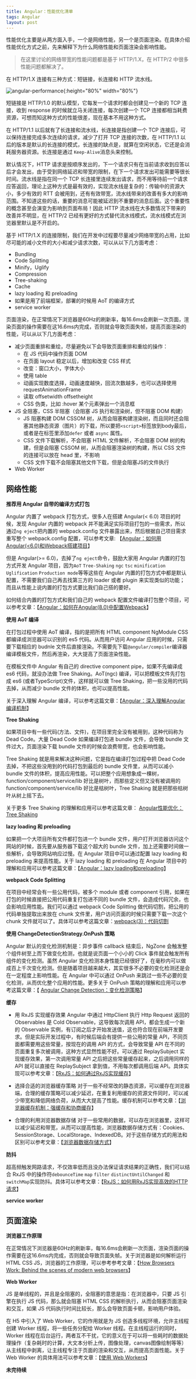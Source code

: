 ```yaml
---
title: Angular：性能优化清单
tags: Angular
layout: post
---
```


性能优化主要是从两方面入手，一个是网络性能，另一个是页面渲染。在具体介绍性能优化方式之前，先来解释下为什么网络性能和页面渲染会影响性能。

<blockquote>
<p>
在这里讨论的网络带宽的性能问题都是基于 HTTP/1.X，在 HTTP/2 中很多性能问题都解决了。
</p>
</blockquote>


在 HTTP/1.X 连接有三种方式：短链接，长连接和 HTTP 流水线。

![angular-performance](/assets/images/posts/angular/angular-performance01.png){:height="80%" width="80%"}

短链接是 HTTP/1.0 的默认模型，它每发一个请求时都会创建见一个新的 TCP 连接，收到 response 的时候就立马关闭连接，每次创建一个 TCP 连接都相当耗费资源，可想而知这种方式的性能很差，现在基本不用这种方式。


在 HTTP/1.1 以后就有了长连接和流水线，长连接是指创建一个 TCP 连接后，可以保持连接完成多次连续的请求，减少了打开 TCP 连接的次数，在 HTTP/1.1 以后的版本是默认的长连接的模式，长连接的缺点是，就算在空闲状态，它还是会消耗服务器资源。长连接是通过 ```Keep-Alive```消息头来控制。


默认情况下，HTTP 请求是按顺序发出的，下一个请求只有在当前请求收到应答以后才会发出，由于受到网络延迟和带宽的限制，在下一个请求发出可能需要等很长时间。流水线是指在同一个 TCP 长连接里连续发出请求，而不用等待前一个请求应答返回，理论上这种方式是最有效的，实现流水线是复杂的：传输中的资源大小，多少有效的 RTT 会被用到，还有有效带宽，流水线带来的改善有多大的影响范围。不知道这些的话，重要的消息可能被延迟到不重要的消息后面。这个重要性的概念甚至会演变为影响到页面布局！因此 HTTP 流水线在大多数情况下带来的改善并不明显，在 HTTP/2 已经有更好的方式替代流水线模式，流水线模式在浏览器里默认是不开启的。

基于 HTTP/1.X 的连接限制，我们在开发中过程要尽量减少网络带宽的占用，比如尽可能的减小文件的大小和减少请求次数，可以从以下几方面考虑：
- Bundling
- Code Splitting
- Minify，Uglify
- Compression
- Tree-shaking 
- Cache
- lazy loading 和 preloading
- 如果是用了前端框架，部署的时候用 AoT 的编译方式
- service worker


页面渲染，在正常情况下浏览器是60Hz的刷新率，每16.6ms会刷新一次页面，渲染页面的操作需要在这16.6ms内完成，否则就会导致页面失帧，提高页面渲染的性能，可以从以下几方面考虑：
- 减少页面重排和重绘，尽量避免以下会导致页面重排和重绘的操作：
   - 在 JS 代码中操作页面 DOM
   - 在页面 layout 稳定以后，增加和改变 CSS 样式
   - 改变：窗口大小，字体大小
   - 使用 table
   - 动画实现数度选择，动画速度越快，回流次数越多，也可以选择使用 requestAnimationFrame
   - 读取 offsetwidth offsetheight
   - CSS 伪类，比如 :hover 某个元素弹出一个消息框
- JS 全阻塞，CSS 半阻塞（会阻塞 JS 执行和渲染树，但不阻塞 DOM 构建）
   - JS 阻塞构建 DOM CSSOM 树，从而会阻塞构建渲染树，而且同时还会阻塞其他静态资源（图片）的下载，所以要把```<script>```标签放到body最后，或者是在标签里添加```defer``` 或者 ```async``` 属性。
   - CSS 文件下载解析，不会阻塞 HTML 文件解析，不会阻塞 DOM 树的构建，但是会阻塞 CSSOM 树，从而会阻塞渲染树的构建，所以 CSS 文件的连接可以放在 head 里，不影响
   - CSS 文件下载不会阻塞其他文件下载，但是会阻塞JS的文件执行
- Web Worker

## 网络性能

**推荐用 Angular 自带的编译方式打包**

Angular 内置了 webpack 打包方式，很多人在搭建 Angular(< 6.0) 项目的时候，发现 Angular 内置的 webpack 并不能满足实际项目打包的一些需求，所以通过```ng eject```把内置的 webpack.config 文件暴露出来，然后根据自己项目需求重写整个 webpack.config 配置，可以参考文章: 【[Angular：如何用Angular(<6.0)和Webpack搭建项目](https://limeii.github.io/2018/09/angular-webpack/)】


但是 Angular(>= 6.0)，去掉了```ng eject```命令，鼓励大家用 Angular 内置的打包方式开发 Angular 项目，因为```AoT``` ```Tree-Shaking``` ```ngc``` ```tsc``` ```minification``` ```Uglification``` ```Production mode```等等这些在 Angular 内置的打包方式中都是默认配置，不需要我们自己再去找第三方的 loader 或者 plugin 来实现类似的功能；而且从性能上说内置的打包方式要比我们自己搭的要好。


如何结合内置的打包方式和我们自己的 webpack 配置文件编译打包整个项目，可以参考文章：【[Angular：如何在Angular(8.0)中配置Webpack](https://limeii.github.io/2019/08/angular-customize-webpack/)】


**使用 AoT 编译**

在打包过程中使用 AoT 编译，指的是把所有 HTML component NgModule CSS 都编译成浏览器可以识别的 es5 代码。从而用户访问 Angular 应用的时候，只需要下载相应的 budnle 文件后直接渲染。不需要先下载```@angular/compiler```编译器编译模板文件，然后再渲染，大大提高了页面渲染性能。


在模板文件中 Angular 有自己的 directive component pipe，如果不先编译成 es6 代码，就没办法做 Tree Shaking。AoT(ngc) 编译，可以把模板文件先打包成 es6 (或者TypeScript)文件，这样就可以做 Tree Shaking，把一些没用的代码去掉，从而减少 bundle 文件的体积，也可以提高性能。


关于深入理解 Angular 编译，可以参考这篇文章：【[Angular：深入理解Angular编译机制](https://limeii.github.io/2019/08/angular-compiler/)】


**Tree Shaking**

如果项目中有一些代码(方法、文件)，在项目里完全没有被用到，这种代码称为 Dead Code。大量 Dead Code 如果编译打包进 bundle 文件，会导致 bundle 文件过大，页面渲染下载 bundle 文件的时候会浪费带宽，也会影响性能。


Tree Shaking 就是用来解决这种问题，它是指在编译打包过程中把 Dead Code 去掉，不把这些没用到的代码打包到最后的 bundle 文件里，从而可以减小 bundle 文件的体积，提高应用性能。可以把整个应用想象成一棵树，function/component/service/lib 好比是树叶，而那些定义但又没有被调用的 function/component/service/lib 好比是枯树叶，Tree Shaking 就是把那些枯树叶从树上摇下去。


关于更多 Tree Shaking 的理解和应用可以参考这篇文章： [Angular性能优化：Tree Shaking](https://limeii.github.io/2019/08/angular-tree-shaking/)


**lazy loading 和 preloading**

如果把一个大项目所有文件都打包进一个 bundle 文件，用户打开浏览器访问这个网站的时候，首先要从服务器下载这个超大的 bundle 文件，加上还需要时间做一些解析，会导致网站响应过慢。在 Angular 项目中可以通过配置 lazy loading 和 preloading 来提高性能。关于 lazy loading 和 preloading 在 Angular 项目中的理解和应用可以参考这篇文章：【[Angular：lazy loading和preloading](https://limeii.github.io/2018/09/angular-lazy-loading/)】


**webpack Code Splitting**

在项目中经常会有一些公用代码，被多个 module 或者 component 引用，如果在打包的时候直接把公用代码重复打包进不同的 bundle 文件，会造成代码冗余，也会影响应用性能。我们可以通过 webpack Code Splitting 做代码切割，把公用的代码单独提取出来放在 chunk 文件里，用户访问页面的时候只需要下载一次这个 chunk 文件就可以了。具体可以参考这篇文章：[webpack(3)：代码切割](https://limeii.github.io/2018/10/webpack-code-splitting/)


**使用 ChangeDetectionStrategy.OnPush 策略**

Angular 默认的变化检测机制是：异步事件 callback 结束后，NgZone 会触发整个组件树至上而下做变化检测，也就是说页面一个小小的 Click 事件就会触发所有组件的变化检测。虽然 Angular 变化检测本身性能已经很好了，在毫秒内可以做成百上千次变化检测。但是随着项目越来越大，其实很多不必要的变化检测还是会在一定程度上影响性能。在 Angular 中可以通过 OnPush 来跳过一些不必要的变化检测，从而优化整个应用的性能。更多关于 OnPush 策略的理解和应用可以参考这篇文章：【 [Angular Change Detection：变化检测策略](https://limeii.github.io/2019/06/angular-changeDetectionStrategy-OnPush/)】


**缓存**

- 用 RxJS 实现缓存效果
Angular 中通过 HttpClient 执行 Http Request 返回的 Observables 是 Cold Observable，这导致每次调用 API，都会生成一个新的 Observable 实例，有订阅之后才开始发送值，这也符合现在前端开发要求。但是实际开发过程中，有时候后端会有提供一些公用的常量 API，不同页面都需要用这些常量，按现在的调用 API 的方式，会导致常量 API 在不同的页面重复多次被调用，这种方式显然性能不好。可以通过 ReplaySubject 实现缓存效果，第一次调用常量 API 之后把这些常量缓存起来，之后调用同样的 API 就可以直接在 ReplaySubject 拿到值，不用每次都调用后端 API。具体实现可以参考文章：【[RxJS：如何通过RxJS实现缓存](https://limeii.github.io/2019/08/rxjs-caching/)】

- 选择合适的浏览器缓存策略
对于一些不经常改的静态资源，可以缓存在浏览器端，合理的缓存策略可以减少延迟，在重复利用缓存的资源文件同时，可以减少带宽和降低网络负荷，从而大大提高了性能。缓存机制可以参考文章：【[浏览器缓存机制：强缓存和协商缓存](https://limeii.github.io/2018/11/web-cache/)】

- 合理的利用浏览器数据存储
对于一些常用的数据，可以存在浏览器里，这样可以减少延迟和带宽，从而可以提高性能，浏览器数据存储方式有：Cookies、SessionStorage、LocalStorage、IndexedDB。对于这些存储方式的用法和区别可以参考文章：【[浏览器数据存储方式](https://limeii.github.io/2018/11/web-storage/)】

**防抖**

超高频触发网路请求，不仅效率低而且没办法保证请求结果的正确性，我们可以结合 RxJS 中的操作符```debounceTime``` ```map```  ```filter```  ```distinctUntilChanged``` 和```switchMap```实现防抖。具体可以参考文章：【[RxJS：如何用RxJS实现高效的HTTP请求](https://limeii.github.io/2019/08/rxjs-searchable-input/)】

**service worker**

## 页面渲染

**浏览器工作原理**


在正常情况下浏览器是60Hz的刷新率，每16.6ms会刷新一次页面，渲染页面的操作需要在这16.6ms内完成，否则就会导致页面失帧。关于浏览器是如何解析运行 HTML CSS JS，浏览器的工作原理，可以参考参考文章：【[How Browsers Work: Behind the scenes of modern web browsers](https://www.html5rocks.com/en/tutorials/internals/howbrowserswork/)】


**Web Worker**


JS 是单线程的，并且是全阻塞的，全阻塞的意思是指：在浏览器中，只要 JS 引擎在执行 JS 代码，那么就会阻塞 HTML CSS 的解析执行，从而会阻塞页面渲染和交互，如果 JS 代码执行时间比较长，那么会导致页面卡顿，影响用户体验。


在 H5 中引入了 Web Worker，它的作用就是为 JS 创造多线程环境，允许主线程创建 Worker 线程，将一些任务分配给 Worker 线程。在主线程运行的同时，Worker 线程在后台运行，两者互不干扰，它的意义在于可以将一些耗时的数据处理操作（复杂耗时的计算，大文本分析上传，图像处理，canvas图像绘制等等）从主线程中剥离，让主线程专注于页面的渲染和交互，从而提高页面性能。关于 Web Worker 的具体用法可以参考文章：【[使用 Web Workers](https://developer.mozilla.org/zh-CN/docs/Web/API/Web_Workers_API/Using_web_workers)】

**未完待续**
